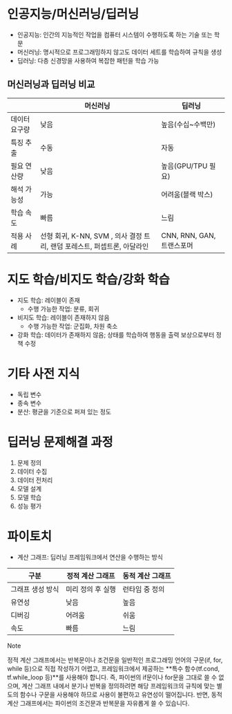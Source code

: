 # 인공지능/머신러닝/딥러닝
- 인공지능: 인간의 지능적인 작업을 컴퓨터 시스템이 수행하도록 하는 기술 또는 학문
- 머신러닝: 명시적으로 프로그래밍하지 않고도 데이터 세트를 학습하여 규칙을 생성
- 딥러닝: 다층 신경망을 사용하여 복잡한 패턴을 학습 가능

## 머신러닝과 딥러닝 비교
||머신러닝|딥러닝|
|---|---|---|
|데이터 요구량|낮음|높음(수십~수백만)|
|특징 추출|수동|자동|
|필요 연산량|낮음|높음(GPU/TPU 필요)|
|해석 가능성|가능|어려움(블랙 박스)|
|학습 속도|빠름|느림|
|적용 사례|선형 회귀, K-NN, SVM , 의사 결정 트리, 랜덤 포레스트, 퍼셉트론, 아달라인|CNN, RNN, GAN, 트랜스포머|


# 지도 학습/비지도 학습/강화 학습
- 지도 학습: 레이블이 존재
  - 수행 가능한 작업: 분류, 회귀
- 비지도 학습: 레이블이 존재하지 않음
  - 수행 가능한 작업: 군집화, 차원 축소
- 강화 학습: 데이터가 존재하지 않음; 상태를 학습하여 행동을 출력 보상으로부터 정책 수정
# 기타 사전 지식
- 독립 변수
- 종속 변수
- 분산: 평균을 기준으로 퍼져 있는 정도
# 딥러닝 문제해결 과정
1. 문제 정의
2. 데이터 수집
3. 데이터 전처리
4. 모델 설계
5. 모델 학습
6. 성능 평가

# 파이토치
- 계산 그래프: 딥러닝 프레임워크에서 연산을 수행하는 방식

|구분|정적 계산 그래프|동적 계산 그래프|
|---|---|---|
|그래프 생성 방식|미리 정의 후 실행|런타임 중 정의|
|유연성|낮음|높음|
|디버깅|어려움|쉬움|
|속도|빠름|느림|

> [!note]
> 정적 계산 그래프에서는 반복문이나 조건문을 일반적인 프로그래밍 언어의 구문(if, for, while 등)으로 직접 작성하기 어렵고, 프레임워크에서 제공하는 **특수 함수(tf.cond, tf.while_loop 등)**를 사용해야 합니다.
> 즉, 파이썬의 if문이나 for문을 그대로 쓸 수 없으며, 계산 그래프 내에서 분기나 반복을 정의하려면 해당 프레임워크의 규칙에 맞는 별도의 함수나 구문을 사용해야 하므로 사용이 불편하고 유연성이 떨어집니다.
> 반면, 동적 계산 그래프에서는 파이썬의 조건문과 반복문을 자유롭게 쓸 수 있습니다.
